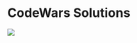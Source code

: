 # CodeWars Solutions
<img src="https://www.shareicon.net/data/2016/11/01/849405_codewars_512x512.png">
